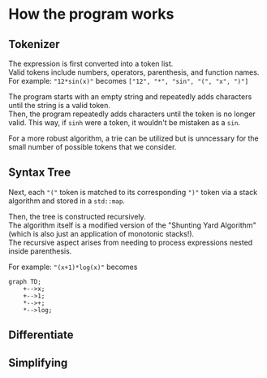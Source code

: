 # How the program works
## Tokenizer
The expression is first converted into a token list.  
Valid tokens include numbers, operators, parenthesis, and function names.  
For example: `"12*sin(x)"` becomes `["12", "*", "sin", "(", "x", ")"]`

The program starts with an empty string and repeatedly adds characters until the string is a valid token.  
Then, the program repeatedly adds characters until the token is no longer valid. This way, if `sinh` were a token, it wouldn't be mistaken as a `sin`.  

For a more robust algorithm, a trie can be utilized but is unncessary for the small number of possible tokens that we consider.

## Syntax Tree
Next, each `"("` token is matched to its corresponding `")"` token via a stack algorithm and stored in a `std::map`.

Then, the tree is constructed recursively.  
The algorithm itself is a modified version of the "Shunting Yard Algorithm" (which is also just an application of monotonic stacks!).  
The recursive aspect arises from needing to process expressions nested inside parenthesis. 

For example: `"(x+1)*log(x)"` becomes

```mermaid
graph TD;
    +-->x;
    +-->1;
    *-->+;
    *-->log;
```

## Differentiate



## Simplifying
